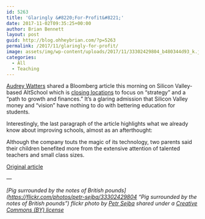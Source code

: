 ```yaml
---
id: 5263
title: 'Glaringly &#8220;For-Profit&#8221;'
date: 2017-11-02T09:35:25+00:00
author: Brian Bennett
layout: post
guid: http://blog.ohheybrian.com/?p=5263
permalink: /2017/11/glaringly-for-profit/
image: assets/img/wp-content/uploads/2017/11/33302429804_b480344d93_k.jpg
categories:
  - All
  - Teaching
---
```

[Audrey Watters](https://twitter.com/audreywatters) shared a Bloomberg article this morning on Silicon Valley-based AltSchool which is [closing locations](https://www.bloomberg.com/news/articles/2017-11-01/silicon-valley-tried-to-reinvent-schools-now-it-s-rebooting) to focus on &#8220;strategy&#8221; and a &#8220;path to growth and finances.&#8221; It&#8217;s a glaring admission that Silicon Valley money and &#8220;vision&#8221; have nothing to do with bettering education for students.

Interestingly, the last paragraph of the article highlights what we already know about improving schools, almost as an afterthought:

<p class="pullquote">
  <span>Although the company touts the magic of its technology, two parents said their children benefited more from the extensive attention of talented teachers and small class sizes.</span>
</p>

[Original article](https://www.bloomberg.com/news/articles/2017-11-01/silicon-valley-tried-to-reinvent-schools-now-it-s-rebooting)

&#8212;

_[Pig surrounded by the notes of British pounds](https://flickr.com/photos/petr-sejba/33302429804 &#8220;Pig surrounded by the notes of British pounds&#8221;) flickr photo by [Petr Sejba](https://flickr.com/people/petr-sejba) shared under a [Creative Commons (BY) license](https://creativecommons.org/licenses/by/2.0/)_
